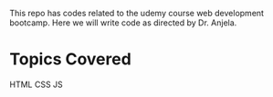 This repo has codes related to the udemy course web development bootcamp.
Here we will write code as directed by Dr. Anjela.

# Topics Covered
HTML
CSS
JS
